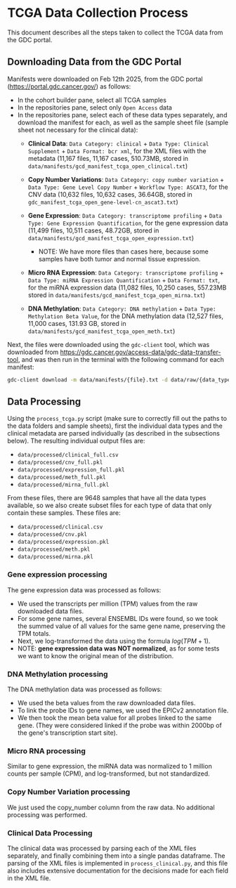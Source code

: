 
# TCGA Data Collection Process

This document describes all the steps taken to collect the TCGA data from the GDC portal.


## Downloading Data from the GDC Portal

Manifests were downloaded on Feb 12th 2025, from the GDC portal (https://portal.gdc.cancer.gov/) as follows:

- In the cohort builder pane, select all TCGA samples
- In the repositories pane, select only `Open Access` data
- In the repositories pane, select each of these data types separately, and download the manifest for each, as well as the sample sheet file (sample sheet not necessary for the clinical data):
    - **Clinical Data**: `Data Category: clinical` + `Data Type: Clinical Supplement` + `Data Format: bcr xml`, for the XML files with the metadata (11,167 files, 11,167 cases, 510.73MB, stored in `data/manifests/gcd_manifest_tcga_open_clinical.txt`)

    - **Copy Number Variations**: `Data Category: copy number variation` + `Data Type: Gene Level Copy Number` + `Workflow Type: ASCAT3`, for the CNV data (10,632 files, 10,632 cases, 36.64GB, stored in `gdc_manifest_tcga_open_gene-level-cn_ascat3.txt`)
    
    - **Gene Expression**: `Data Category: transcriptome profiling` + `Data Type: Gene Expression Quantification`, for the gene expression data (11,499 files, 10,511 cases, 48.72GB, stored in `data/manifests/gcd_manifest_tcga_open_expression.txt`)
        - NOTE: We have more files than cases here, because some samples have both tumor and normal tissue expression.
    
    - **Micro RNA Expression**: `Data Category: transcriptome profiling` + `Data Type: miRNA Expression Quantification` + `Data Format: txt`, for the miRNA expression data (11,082 files, 10,250 cases, 557.23MB stored in `data/manifests/gcd_manifest_tcga_open_mirna.txt`)

    - **DNA Methylation**: `Data Category: DNA methylation` + `Data Type: Methylation Beta Value`, for the DNA methylation data (12,527 files, 11,000 cases, 131.93 GB, stored in `data/manifests/gcd_manifest_tcga_open_meth.txt`)

Next, the files were downloaded using the `gdc-client` tool, which was downloaded from https://gdc.cancer.gov/access-data/gdc-data-transfer-tool, and was then run in the terminal with the following command for each manifest:

```bash
gdc-client download -m data/manifests/{file}.txt -d data/raw/{data_type}/
```

## Data Processing

Using the `process_tcga.py` script (make sure to correctly fill out the paths to the data folders and sample sheets), first the individual data types and the clinical metadata are parsed individually (as described in the subsections below). The resulting individual output files are:
- `data/processed/clinical_full.csv`
- `data/processed/cnv_full.pkl`
- `data/processed/expression_full.pkl`
- `data/processed/meth_full.pkl`
- `data/processed/mirna_full.pkl`

From these files, there are $9648$ samples that have all the data types available, so we also create subset files for each type of data that only contain these samples. These files are:

- `data/processed/clinical.csv`
- `data/processed/cnv.pkl`
- `data/processed/expression.pkl`
- `data/processed/meth.pkl`
- `data/processed/mirna.pkl`


### Gene expression processing

The gene expression data was processed as follows:
- We used the transcripts per million (TPM) values from the raw downloaded data files.
- For some gene names, several ENSEMBL IDs were found, so we took the summed value of all values for the same gene name, preserving the TPM totals.
- Next, we log-transformed the data using the formula $log(TPM+1)$.
- NOTE: **gene expression data was NOT normalized**, as for some tests we want to know the original mean of the distribution.

### DNA Methylation processing

The DNA methylation data was processed as follows:
- We used the beta values from the raw downloaded data files.
- To link the probe IDs to gene names, we used the EPICv2 annotation file.
- We then took the mean beta value for all probes linked to the same gene. (They were considered linked if the probe was within 2000bp of the gene's transcription start site).


### Micro RNA processing

Similar to gene expression, the miRNA data was normalized to 1 million counts per sample (CPM), and log-transformed, but not standardized.

### Copy Number Variation processing

We just used the copy_number column from the raw data. No additional processing was performed.


### Clinical Data Processing

The clinical data was processed by parsing each of the XML files separately, and finally combining them into a single pandas dataframe. The parsing of the XML files is implemented in `process_clinical.py`, and this file also includes extensive documentation for the decisions made for each field in the XML file.